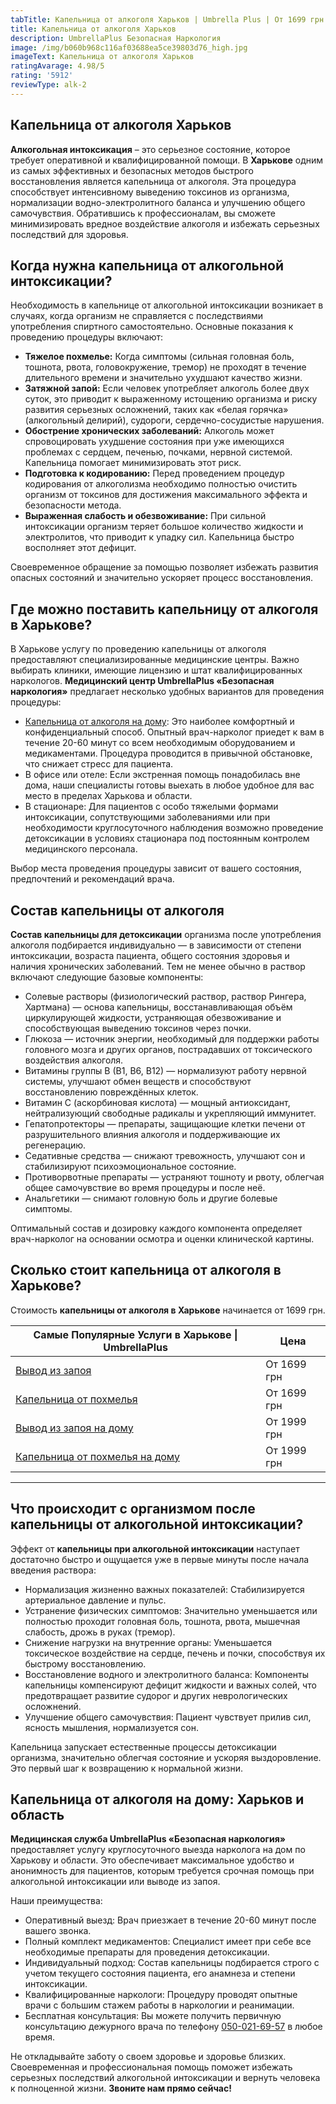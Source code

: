 ```yaml
---
tabTitle: Капельница от алкоголя Харьков | Umbrella Plus | От 1699 грн
title: Капельница от алкоголя Харьков
description: UmbrellaPlus Безопасная Наркология
image: /img/b060b968c116af03688ea5ce39803d76_high.jpg
imageText: Капельница от алкоголя Харьков
ratingAvarage: 4.98/5
rating: '5912'
reviewType: alk-2
---
```


## Капельница от алкоголя Харьков

**Алкогольная интоксикация** – это серьезное состояние, которое требует оперативной и квалифицированной помощи. В **Харькове** одним из самых эффективных и безопасных методов быстрого восстановления является капельница от алкоголя. Эта процедура способствует интенсивному выведению токсинов из организма, нормализации водно-электролитного баланса и улучшению общего самочувствия. Обратившись к профессионалам, вы сможете минимизировать вредное воздействие алкоголя и избежать серьезных последствий для здоровья.

## Когда нужна капельница от алкогольной интоксикации?

Необходимость в капельнице от алкогольной интоксикации возникает в случаях, когда организм не справляется с последствиями употребления спиртного самостоятельно. Основные показания к проведению процедуры включают:

* **Тяжелое похмелье:** Когда симптомы (сильная головная боль, тошнота, рвота, головокружение, тремор) не проходят в течение длительного времени и значительно ухудшают качество жизни.
* **Затяжной запой:** Если человек употребляет алкоголь более двух суток, это приводит к выраженному истощению организма и риску развития серьезных осложнений, таких как «белая горячка» (алкогольный делирий), судороги, сердечно-сосудистые нарушения.
* **Обострение хронических заболеваний:** Алкоголь может спровоцировать ухудшение состояния при уже имеющихся проблемах с сердцем, печенью, почками, нервной системой. Капельница помогает минимизировать этот риск.
* **Подготовка к кодированию:** Перед проведением процедур кодирования от алкоголизма необходимо полностью очистить организм от токсинов для достижения максимального эффекта и безопасности метода.
* **Выраженная слабость и обезвоживание:** При сильной интоксикации организм теряет большое количество жидкости и электролитов, что приводит к упадку сил. Капельница быстро восполняет этот дефицит.

Своевременное обращение за помощью позволяет избежать развития опасных состояний и значительно ускоряет процесс восстановления.

## Где можно поставить капельницу от алкоголя в Харькове?

В Харькове услугу по проведению капельницы от алкоголя предоставляют специализированные медицинские центры. Важно выбирать клиники, имеющие лицензию и штат квалифицированных наркологов. **Медицинский центр UmbrellaPlus «Безопасная наркология»** предлагает несколько удобных вариантов для проведения процедуры:

* [Капельница от алкоголя на дому](https://umbrella-plus.com.ua/kharkiv/kapelnica_ot_alkogola_na_domy_kharkiv/): Это наиболее комфортный и конфиденциальный способ. Опытный врач-нарколог приедет к вам в течение 20-60 минут со всем необходимым оборудованием и медикаментами. Процедура проводится в привычной обстановке, что снижает стресс для пациента.
* В офисе или отеле: Если экстренная помощь понадобилась вне дома, наши специалисты готовы выехать в любое удобное для вас место в пределах Харькова и области.
* В стационаре: Для пациентов с особо тяжелыми формами интоксикации, сопутствующими заболеваниями или при необходимости круглосуточного наблюдения возможно проведение детоксикации в условиях стационара под постоянным контролем медицинского персонала.

Выбор места проведения процедуры зависит от вашего состояния, предпочтений и рекомендаций врача.

## Состав капельницы от алкоголя

**Состав капельницы для детоксикации** организма после употребления алкоголя подбирается индивидуально — в зависимости от степени интоксикации, возраста пациента, общего состояния здоровья и наличия хронических заболеваний. Тем не менее обычно в раствор включают следующие базовые компоненты:

* Солевые растворы (физиологический раствор, раствор Рингера, Хартмана) — основа капельницы, восстанавливающая объём циркулирующей жидкости, устраняющая обезвоживание и способствующая выведению токсинов через почки.
* Глюкоза — источник энергии, необходимый для поддержки работы головного мозга и других органов, пострадавших от токсического воздействия алкоголя.
* Витамины группы B (B1, B6, B12) — нормализуют работу нервной системы, улучшают обмен веществ и способствуют восстановлению повреждённых клеток.
* Витамин C (аскорбиновая кислота) — мощный антиоксидант, нейтрализующий свободные радикалы и укрепляющий иммунитет.
* Гепатопротекторы — препараты, защищающие клетки печени от разрушительного влияния алкоголя и поддерживающие их регенерацию.
* Седативные средства — снижают тревожность, улучшают сон и стабилизируют психоэмоциональное состояние.
* Противорвотные препараты — устраняют тошноту и рвоту, облегчая общее самочувствие во время процедуры и после неё.
* Анальгетики — снимают головную боль и другие болевые симптомы.

Оптимальный состав и дозировку каждого компонента определяет врач-нарколог на основании осмотра и оценки клинической картины.

## Сколько стоит капельница от алкоголя в Харькове?

Стоимость **капельницы от алкоголя в Харькове** начинается от 1699 грн.

| Самые Популярные Услуги в Харькове \| UmbrellaPlus                      | Цена        |
| ----------------------------------------------------------------------- | ----------- |
| [Вывод из запоя](vivod-iz-zapoia-kharkiv)                               | От 1699 грн |
| [Капельница от похмелья](Kapelnica_ot_alkogola_kharkiv)                 | От 1699 грн |
| [Вывод из запоя на дому](Vivod-iz-zapoia-na-domy-kharkiv)               | От 1999 грн |
| [Капельница от похмелья на дому](Kapelnica_ot_alkogola_na_domy_kharkiv) | От 1999 грн |

***

## Что происходит с организмом после капельницы от алкогольной интоксикации?

Эффект от **капельницы при алкогольной интоксикации** наступает достаточно быстро и ощущается уже в первые минуты после начала введения раствора:

* Нормализация жизненно важных показателей: Стабилизируется артериальное давление и пульс.
* Устранение физических симптомов: Значительно уменьшается или полностью проходит головная боль, тошнота, рвота, мышечная слабость, дрожь в руках (тремор).
* Снижение нагрузки на внутренние органы: Уменьшается токсическое воздействие на сердце, печень и почки, способствуя их быстрому восстановлению.
* Восстановление водного и электролитного баланса: Компоненты капельницы компенсируют дефицит жидкости и важных солей, что предотвращает развитие судорог и других неврологических осложнений.
* Улучшение общего самочувствия: Пациент чувствует прилив сил, ясность мышления, нормализуется сон.

Капельница запускает естественные процессы детоксикации организма, значительно облегчая состояние и ускоряя выздоровление. Это первый шаг к возвращению к нормальной жизни.

## Капельница от алкоголя на дому: Харьков и область

**Медицинская служба UmbrellaPlus «Безопасная наркология»** предоставляет услугу круглосуточного выезда нарколога на дом по Харькову и области. Это обеспечивает максимальное удобство и анонимность для пациентов, которым требуется срочная помощь при алкогольной интоксикации или выводе из запоя.

Наши преимущества:

* Оперативный выезд: Врач приезжает в течение 20-60 минут после вашего звонка.
* Полный комплект медикаментов: Специалист имеет при себе все необходимые препараты для проведения детоксикации.
* Индивидуальный подход: Состав капельницы подбирается строго с учетом текущего состояния пациента, его анамнеза и степени интоксикации.
* Квалифицированные наркологи: Процедуру проводят опытные врачи с большим стажем работы в наркологии и реанимации.
* Бесплатная консультация: Вы можете получить первичную консультацию дежурного врача по телефону [050-021-69-57](tel:0500216957) в любое время.

Не откладывайте заботу о своем здоровье и здоровье близких. Своевременная и профессиональная помощь поможет избежать серьезных последствий алкогольной интоксикации и вернуть человека к полноценной жизни. **Звоните нам прямо сейчас!**
